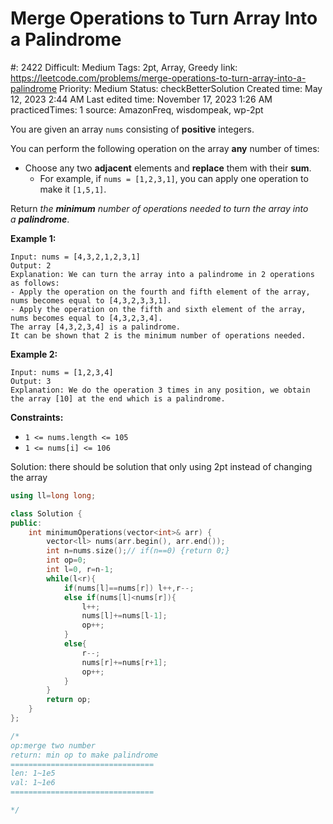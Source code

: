 # Merge Operations to Turn Array Into a Palindrome

#: 2422
Difficult: Medium
Tags: 2pt, Array, Greedy
link: https://leetcode.com/problems/merge-operations-to-turn-array-into-a-palindrome
Priority: Medium
Status: checkBetterSolution
Created time: May 12, 2023 2:44 AM
Last edited time: November 17, 2023 1:26 AM
practicedTimes: 1
source: AmazonFreq, wisdompeak, wp-2pt

You are given an array `nums` consisting of **positive** integers.

You can perform the following operation on the array **any** number of times:

- Choose any two **adjacent** elements and **replace** them with their **sum**.
    - For example, if `nums = [1,2,3,1]`, you can apply one operation to make it `[1,5,1]`.

Return *the **minimum** number of operations needed to turn the array into a **palindrome***.

**Example 1:**

```
Input: nums = [4,3,2,1,2,3,1]
Output: 2
Explanation: We can turn the array into a palindrome in 2 operations as follows:
- Apply the operation on the fourth and fifth element of the array, nums becomes equal to [4,3,2,3,3,1].
- Apply the operation on the fifth and sixth element of the array, nums becomes equal to [4,3,2,3,4].
The array [4,3,2,3,4] is a palindrome.
It can be shown that 2 is the minimum number of operations needed.

```

**Example 2:**

```
Input: nums = [1,2,3,4]
Output: 3
Explanation: We do the operation 3 times in any position, we obtain the array [10] at the end which is a palindrome.

```

**Constraints:**

- `1 <= nums.length <= 105`
- `1 <= nums[i] <= 106`

Solution:
there should be solution that only using 2pt instead of changing the array

```cpp
using ll=long long;

class Solution {
public:
    int minimumOperations(vector<int>& arr) {
        vector<ll> nums(arr.begin(), arr.end());
        int n=nums.size();// if(n==0) {return 0;}
        int op=0;
        int l=0, r=n-1;
        while(l<r){
            if(nums[l]==nums[r]) l++,r--;
            else if(nums[l]<nums[r]){
                l++;
                nums[l]+=nums[l-1];
                op++;
            }
            else{
                r--;
                nums[r]+=nums[r+1];
                op++;
            }
        }
        return op;
    }
};

/*
op:merge two number
return: min op to make palindrome
================================
len: 1~1e5
val: 1~1e6
================================

*/
```